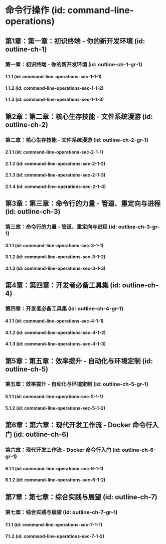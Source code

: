 # 命令行操作 (id: command-line-operations)

## 第1章：第一章：初识终端 - 你的新开发环境 (id: outline-ch-1)
### 第一章：初识终端 - 你的新开发环境 (id: outline-ch-1-gr-1)
#### 1.1.1 (id: command-line-operations-sec-1-1-1)
#### 1.1.2 (id: command-line-operations-sec-1-1-2)
#### 1.1.3 (id: command-line-operations-sec-1-1-3)

## 第2章：第二章：核心生存技能 - 文件系统漫游 (id: outline-ch-2)
### 第二章：核心生存技能 - 文件系统漫游 (id: outline-ch-2-gr-1)
#### 2.1.1 (id: command-line-operations-sec-2-1-1)
#### 2.1.2 (id: command-line-operations-sec-2-1-2)
#### 2.1.3 (id: command-line-operations-sec-2-1-3)
#### 2.1.4 (id: command-line-operations-sec-2-1-4)

## 第3章：第三章：命令行的力量 - 管道、重定向与进程 (id: outline-ch-3)
### 第三章：命令行的力量 - 管道、重定向与进程 (id: outline-ch-3-gr-1)
#### 3.1.1 (id: command-line-operations-sec-3-1-1)
#### 3.1.2 (id: command-line-operations-sec-3-1-2)
#### 3.1.3 (id: command-line-operations-sec-3-1-3)

## 第4章：第四章：开发者必备工具集 (id: outline-ch-4)
### 第四章：开发者必备工具集 (id: outline-ch-4-gr-1)
#### 4.1.1 (id: command-line-operations-sec-4-1-1)
#### 4.1.2 (id: command-line-operations-sec-4-1-2)
#### 4.1.3 (id: command-line-operations-sec-4-1-3)

## 第5章：第五章：效率提升 - 自动化与环境定制 (id: outline-ch-5)
### 第五章：效率提升 - 自动化与环境定制 (id: outline-ch-5-gr-1)
#### 5.1.1 (id: command-line-operations-sec-5-1-1)
#### 5.1.2 (id: command-line-operations-sec-5-1-2)

## 第6章：第六章：现代开发工作流 - Docker 命令行入门 (id: outline-ch-6)
### 第六章：现代开发工作流 - Docker 命令行入门 (id: outline-ch-6-gr-1)
#### 6.1.1 (id: command-line-operations-sec-6-1-1)
#### 6.1.2 (id: command-line-operations-sec-6-1-2)

## 第7章：第七章：综合实践与展望 (id: outline-ch-7)
### 第七章：综合实践与展望 (id: outline-ch-7-gr-1)
#### 7.1.1 (id: command-line-operations-sec-7-1-1)
#### 7.1.2 (id: command-line-operations-sec-7-1-2)

